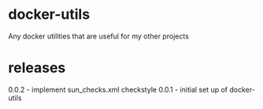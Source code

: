 # docker-utils
Any docker utilities that are useful for my other projects

# releases
0.0.2 - implement sun_checks.xml checkstyle
0.0.1 - initial set up of docker-utils